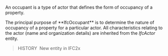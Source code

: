 An occupant is a type of actor that defines the form of occupancy of a property.

The principal purpose of \*\*IfcOccupant\*\* is to determine the nature of occupancy of a property for a particular actor. All characteristics relating to the actor (name and organization details) are inherited from the _IfcActor_ entity.

> HISTORY&nbsp; New entity in IFC2x
